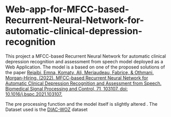 # Web-app-for-MFCC-based-Recurrent-Neural-Network-for-automatic-clinical-depression-recognition

This project a MFCC-based Recurrent Neural Network for automatic clinical depression recognition 
and assessment from speech model deployed as a Web Application. The model is a based on one of the proposed solutions of the paper
[Rejaibi, Emna, Komaty, Ali, Meriaudeau, Fabrice, & Othmani, Morgan-Hiring. (2022). MFCC-based Recurrent Neural Network for Automatic Clinical Depression Recognition and Assessment from Speech. Biomedical Signal Processing and Control, 71, 103107. doi: 10.1016/j.bspc.2021.103107.](https://www.researchgate.net/publication/354324031_MFCC-based_Recurrent_Neural_Network_for_automatic_clinical_depression_recognition_and_assessment_from_speech/citations)

The pre processing function and the model itself is slightly altered . The Dataset used is the [DIAC-WOZ](https://dcapswoz.ict.usc.edu/) dataset
